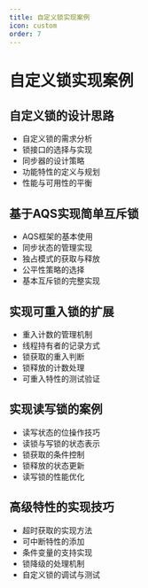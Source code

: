 ```yaml
---
title: 自定义锁实现案例
icon: custom
order: 7
---
```


# 自定义锁实现案例

## 自定义锁的设计思路

- 自定义锁的需求分析
- 锁接口的选择与实现
- 同步器的设计策略
- 功能特性的定义与规划
- 性能与可用性的平衡

## 基于AQS实现简单互斥锁

- AQS框架的基本使用
- 同步状态的管理实现
- 独占模式的获取与释放
- 公平性策略的选择
- 基本互斥锁的完整实现

## 实现可重入锁的扩展

- 重入计数的管理机制
- 线程持有者的记录方式
- 锁获取的重入判断
- 锁释放的计数处理
- 可重入特性的测试验证

## 实现读写锁的案例

- 读写状态的位操作技巧
- 读锁与写锁的状态表示
- 锁获取的条件控制
- 锁释放的状态更新
- 读写锁的性能优化

## 高级特性的实现技巧

- 超时获取的实现方法
- 可中断特性的添加
- 条件变量的支持实现
- 锁降级的处理机制
- 自定义锁的调试与测试
